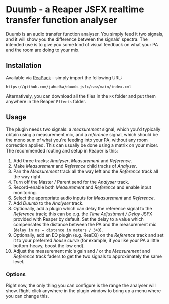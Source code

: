 # Duumb - a Reaper JSFX realtime transfer function analyser

Duumb is an audio transfer function analyser. You simply feed it two signals,
and it will show you the difference between the signals' spectra. The intended
use is to give you some kind of visual feedback on what your PA and the room
are doing to your mix.

## Installation

Available via [ReaPack](https://reapack.com) - simply import the following URL:

```
https://github.com/jahudka/duumb-jsfx/raw/main/index.xml
```

Alternatively, you can download all the files in the `FX` folder and put them
anywhere in the Reaper `Effects` folder.

## Usage

The plugin needs two signals: a _measurement_ signal, which you'd typically
obtain using a measurement mic, and a _reference_ signal, which should be
the mono sum of what you're feeding into your PA, without any room correction
applied. This can usually be done using a matrix on your mixer. The recommended
routing and setup in Reaper is this:

1. Add three tracks: _Analyser_, _Measurement_ and _Reference_.
2. Make _Measurement_ and _Reference_ child tracks of _Analyser_.
3. Pan the _Measurement_ track all the way left and the _Reference_ track
   all the way right.
4. Turn off the Master / Parent send for the _Analyser_ track.
5. Record-enable both _Measurement_ and _Reference_ and enable input monitoring.
6. Select the appropriate audio inputs for _Measurement_ and _Reference_.
7. Add _Duumb_ to the _Analyser_ track.
8. Optionally, add a plugin which can delay the reference signal to the _Reference_
   track; this can be e.g. the _Time Adjustment / Delay_ JSFX provided with Reaper
   by default. Set the delay to a value which compensates the distance between
   the PA and the measurement mic (`delay in ms = distance in meters / 343`).
9. Optionally, add an EQ plugin (e.g. ReaEQ) on the _Reference_ track and set it
   to your preferred _house curve_ (for example, if you like your PA a little
   bottom-heavy, boost the low end).
10. Adjust the measurement mic's gain and / or the _Measurement_ and _Reference_
   track faders to get the two signals to approximately the same level.

### Options

Right now, the only thing you can configure is the range the analyser will show.
Right-click anywhere in the plugin window to bring up a menu where you can change this.
